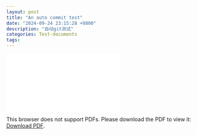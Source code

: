 ```yaml
---
layout: post
title: "An auto commit test"
date: "2024-09-24 23:15:28 +0800"
description: "自动git测试"
categories: Test-documents 
tags: 
---
```

<object data="{{ site.url }}/assets/pdfs/test-01.pdf" type="application/pdf" width="700px" height="700px">
    <embed src="{{ site.url }}/assets/pdfs/test-01.pdf">
        <p>This browser does not support PDFs. Please download the PDF to view it: <a href="{{ site.url }}/assets/pdfs/test-01.pdf">Download PDF</a>.</p>
    </embed>
</object>